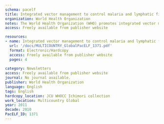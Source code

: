 ```yaml
---
schema: pacelf
title: Integrated vector management to control malaria and lymphatic filariasis
organization: World Health Organization
notes: The World Health Organization (WHO) promotes integrated vector management (IVM) to improve the cost effectiveness of vector-control operations, and to strengthen the capacity of programmes, partnerships and intersectoral collaboration in their efforts to control vector-borne diseases.1 IVM is a system of rational decision-making developed to optimize the use of resources for vector control (Box 1). The IVM approach aims to contribute to achieving the global targets set for vector-borne disease control by making vector control more efficacious, cost-effective, ecologically sound and sustainable. This document addresses the use of IVM for two of the most important vector-borne diseases  malaria and lymphatic filariasis. The IVM approach is useful and appropriate for jointly managing control activities against malaria and lymphatic filariasis in terms of planning, implementation and monitoring, particularly in areas where both infections are transmitted by the same species of mosquito vectors. IVM may concurrently reduce the incidence of both diseases so that control efforts have synergistic effects. In this way, IVM enables resources to be used more efficiently to control multiple vector-borne diseases and thus they have a greater impact on public health than would be the case with control programmes aimed at a single disease.
access: Freely available from publisher website

resources:
- name: Integrated vector management to control malaria and lymphatic filariasis
  url: '/docs/MULTICOUNTRY_GlobalPacELF_1371.pdf'
  format: Electronic/Hardcopy
  access: Freely available from publisher website
  pages: 4
 
category: Newsletters
access: Freely available from publisher website
journal: No journal available.
publisher: World Health Organization
language: English 
tags: English 
hardcopy_location: JCU WHOCC Ichimori collection
work_location: Multicountry Global
year: 2011
decade: 2010
PacELF_ID: 1371
---
```

